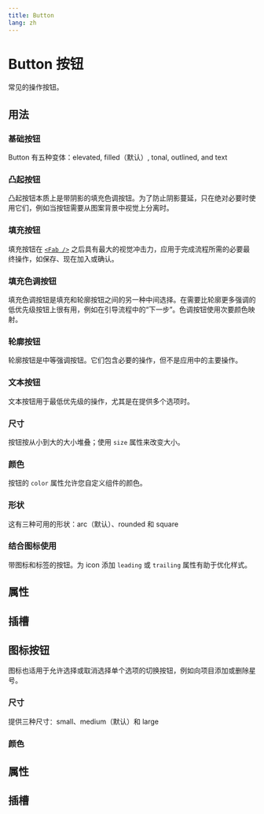 ```yaml
---
title: Button
lang: zh
---
```


<script setup lang="ts">
  import props from "../../../example/button/description/zh-props.ts";
  import slots from "../../../example/button/description/zh-slots.ts";
  import iconButtonProps from "../../../example/icon-button/description/zh-props.ts";
  import iconButtonSlots from "../../../example/icon-button/description/zh-slots.ts";
</script>

# Button 按钮

常见的操作按钮。

## 用法

### 基础按钮

Button 有五种变体：elevated, filled（默认）, tonal, outlined, and text
<demo src="../../../example/button/basic.vue" preview="[6-10]" />

### 凸起按钮

凸起按钮本质上是带阴影的填充色调按钮。为了防止阴影蔓延，只在绝对必要时使用它们，例如当按钮需要从图案背景中视觉上分离时。
<demo src="../../../example/button/elevated.vue" preview="[2, 3]" />

### 填充按钮

填充按钮在 [`<Fab />`](./fab.ms) 之后具有最大的视觉冲击力，应用于完成流程所需的必要最终操作，如保存、现在加入或确认。
<demo src="../../../example/button/filled.vue" preview="[2, 3]" />

### 填充色调按钮

填充色调按钮是填充和轮廓按钮之间的另一种中间选择。在需要比轮廓更多强调的低优先级按钮上很有用，例如在引导流程中的“下一步”。色调按钮使用次要颜色映射。
<demo src="../../../example/button/tonal.vue" preview="[2, 3]" />

### 轮廓按钮

轮廓按钮是中等强调按钮。它们包含必要的操作，但不是应用中的主要操作。
<demo src="../../../example/button/outlined.vue" preview="[2, 3]" />

### 文本按钮

文本按钮用于最低优先级的操作，尤其是在提供多个选项时。
<demo src="../../../example/button/text.vue" preview="[2, 3]" />

### 尺寸

按钮按从小到大的大小堆叠；使用 `size` 属性来改变大小。
<demo src="../../../example/button/sizes.vue" />

### 颜色

按钮的 `color` 属性允许您自定义组件的颜色。
<demo src="../../../example/button/color.vue" preview="[2-5]" />

### 形状

这有三种可用的形状：arc（默认）、rounded 和 square
<demo src="../../../example/button/shapes.vue" preview="[2-4]" />

### 结合图标使用

带图标和标签的按钮。为 icon 添加 `leading` 或 `trailing` 属性有助于优化样式。
<demo src="../../../example/button/icon.vue" preview="[7, 8]" />

## 属性

<data-table type="props" lang="zh" :data="props" />


## 插槽

<data-table type="slots" lang="zh" :data="slots" />


## 图标按钮

图标也适用于允许选择或取消选择单个选项的切换按钮，例如向项目添加或删除星号。
<demo src="../../../example/icon-button/basic.vue" preview="[6-11]" />

### 尺寸

提供三种尺寸：small、medium（默认）和 large
<demo src="../../../example/icon-button/size.vue" preview="[6-14]" />

### 颜色

<demo src="../../../example/icon-button/color.vue" />


## 属性

<data-table type="props" lang="en" :data="iconButtonProps" />


## 插槽

<data-table type="slots" lang="en" :data="iconButtonSlots" />
